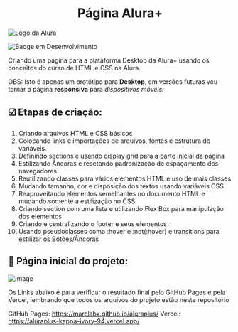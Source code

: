<h1 align="center">Página Alura+ <br></h1>
<img src="https://www.agoracupom.com.br/blog/wp-content/uploads/2023/07/alura.jpg" alt="Logo da Alura">

![Badge em Desenvolvimento](http://img.shields.io/static/v1?label=STATUS&message=EM%20DESENVOLVIMENTO&color=GREEN&style=for-the-badge)

Criando uma página para a plataforma Desktop da Alura+ usando os conceitos do curso de HTML e CSS na Alura.

OBS: Isto é apenas um protótipo para <strong>Desktop</strong>, em versões futuras vou tornar a página <strong>responsiva</strong> para <em>dispositivos móveis.</em>

<h2>☑️ Etapas de criação:</h2>

<ol>
  <li>Criando arquivos HTML e CSS básicos</li>
  <li>Colocando links e importações de arquivos, fontes e estrutura de variáveis.</li>
  <li>Definindo sections e usando display grid para a parte inicial da página</li>
  <li>Estilizando Âncoras e resetando padronização de espaçamento dos navegadores</li>
  <li>Reutilizando classes para vários elementos HTML e uso de mais classes</li>
  <li>Mudando tamanho, cor e disposição dos textos usando variáveis CSS</li>
  <li>Reaproveitando elementos semelhantes no documento HTML e mudando somente a estilização no CSS</li>
  <li>Criando section com uma lista e utilizando Flex Box para manipulação dos elementos</li>
  <li>Criando e centralizando o footer e seus elementos</li>
  <li>Usando pseudoclasses como :hover e :not(:hover) e transitions para estilizar os Botões/Âncoras</li>
</ol>

<h2>📑 Página inicial do projeto:</h2>

![image](https://github.com/MarcLabX/aluraplus/assets/174205293/3415f4a8-d97f-4b41-8d7e-956552d05bf7)

Os Links abaixo é para verificar o resultado final pelo GitHub Pages e pela Vercel, lembrando que todos os arquivos do projeto estão neste repositório

GitHub Pages: https://marclabx.github.io/aluraplus/
Vercel: https://aluraplus-kappa-ivory-94.vercel.app/
